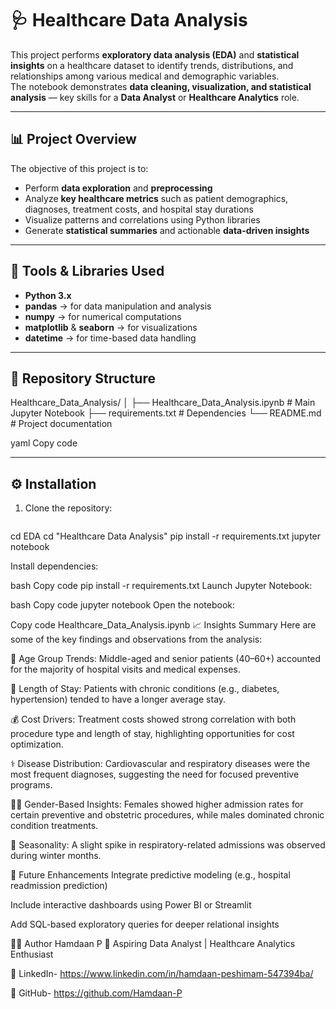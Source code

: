 # 🩺 Healthcare Data Analysis

This project performs **exploratory data analysis (EDA)** and **statistical insights** on a healthcare dataset to identify trends, distributions, and relationships among various medical and demographic variables.  
The notebook demonstrates **data cleaning, visualization, and statistical analysis** — key skills for a **Data Analyst** or **Healthcare Analytics** role.

---

## 📊 Project Overview

The objective of this project is to:
- Perform **data exploration** and **preprocessing**
- Analyze **key healthcare metrics** such as patient demographics, diagnoses, treatment costs, and hospital stay durations
- Visualize patterns and correlations using Python libraries
- Generate **statistical summaries** and actionable **data-driven insights**

---

## 🧰 Tools & Libraries Used
- **Python 3.x**
- **pandas** → for data manipulation and analysis  
- **numpy** → for numerical computations  
- **matplotlib** & **seaborn** → for visualizations  
- **datetime** → for time-based data handling  

---

## 📁 Repository Structure

Healthcare_Data_Analysis/
│
├── Healthcare_Data_Analysis.ipynb # Main Jupyter Notebook
├── requirements.txt # Dependencies
└── README.md # Project documentation

yaml
Copy code

---

## ⚙️ Installation

1. Clone the repository:
   ```bash
cd EDA
cd "Healthcare Data Analysis"
pip install -r requirements.txt
jupyter notebook

Install dependencies:

bash
Copy code
pip install -r requirements.txt
Launch Jupyter Notebook:

bash
Copy code
jupyter notebook
Open the notebook:

Copy code
Healthcare_Data_Analysis.ipynb
📈 Insights Summary
Here are some of the key findings and observations from the analysis:

🧓 Age Group Trends: Middle-aged and senior patients (40–60+) accounted for the majority of hospital visits and medical expenses.

🏥 Length of Stay: Patients with chronic conditions (e.g., diabetes, hypertension) tended to have a longer average stay.

💰 Cost Drivers: Treatment costs showed strong correlation with both procedure type and length of stay, highlighting opportunities for cost optimization.

⚕️ Disease Distribution: Cardiovascular and respiratory diseases were the most frequent diagnoses, suggesting the need for focused preventive programs.

👩‍⚕️ Gender-Based Insights: Females showed higher admission rates for certain preventive and obstetric procedures, while males dominated chronic condition treatments.

📅 Seasonality: A slight spike in respiratory-related admissions was observed during winter months.

🧩 Future Enhancements
Integrate predictive modeling (e.g., hospital readmission prediction)

Include interactive dashboards using Power BI or Streamlit

Add SQL-based exploratory queries for deeper relational insights

🧑‍💻 Author
Hamdaan P
📍 Aspiring Data Analyst | Healthcare Analytics Enthusiast

🔗 LinkedIn- https://www.linkedin.com/in/hamdaan-peshimam-547394ba/


🔗 GitHub- https://github.com/Hamdaan-P

